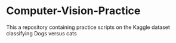 # Computer-Vision-Practice
This a repository containing practice scripts on the Kaggle dataset classifying Dogs versus cats
